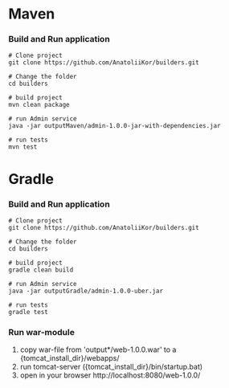 # Maven
### Build and Run application

```shell script
# Clone project
git clone https://github.com/AnatoliiKor/builders.git

# Change the folder
cd builders

# build project
mvn clean package

# run Admin service
java -jar outputMaven/admin-1.0.0-jar-with-dependencies.jar

# run tests
mvn test 
```

# Gradle
### Build and Run application

```shell script
# Clone project
git clone https://github.com/AnatoliiKor/builders.git

# Change the folder
cd builders

# build project
gradle clean build

# run Admin service
java -jar outputGradle/admin-1.0.0-uber.jar

# run tests
gradle test 
```

### Run war-module
1. copy war-file from 'output*/web-1.0.0.war' to a {tomcat_install_dir}/webapps/
2. run tomcat-server ({tomcat_install_dir}/bin/startup.bat)
3. open in your browser http://localhost:8080/web-1.0.0/
